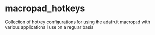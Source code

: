 # macropad_hotkeys
Collection of hotkey configurations for using the adafruit macropad with various applications I use on a regular basis
